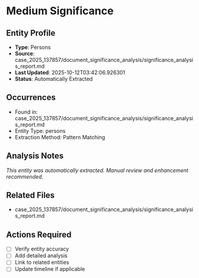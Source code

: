# Medium Significance

## Entity Profile
- **Type**: Persons
- **Source**: case_2025_137857/document_significance_analysis/significance_analysis_report.md
- **Last Updated**: 2025-10-12T03:42:06.926301
- **Status**: Automatically Extracted

## Occurrences
- Found in: case_2025_137857/document_significance_analysis/significance_analysis_report.md
- Entity Type: persons
- Extraction Method: Pattern Matching

## Analysis Notes
*This entity was automatically extracted. Manual review and enhancement recommended.*

## Related Files
- case_2025_137857/document_significance_analysis/significance_analysis_report.md

## Actions Required
- [ ] Verify entity accuracy
- [ ] Add detailed analysis
- [ ] Link to related entities
- [ ] Update timeline if applicable
